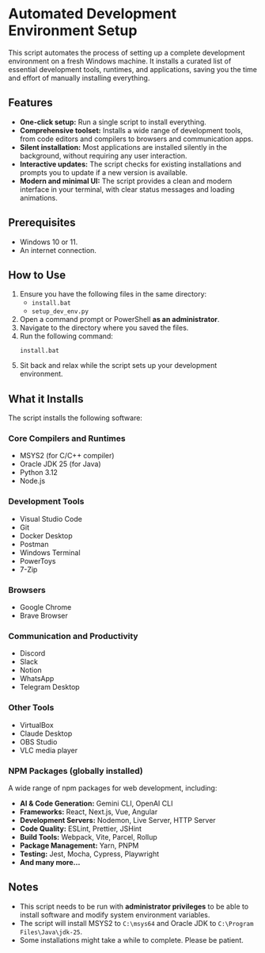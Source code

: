 # Automated Development Environment Setup

This script automates the process of setting up a complete development environment on a fresh Windows machine. It installs a curated list of essential development tools, runtimes, and applications, saving you the time and effort of manually installing everything.

## Features

*   **One-click setup:** Run a single script to install everything.
*   **Comprehensive toolset:** Installs a wide range of development tools, from code editors and compilers to browsers and communication apps.
*   **Silent installation:** Most applications are installed silently in the background, without requiring any user interaction.
*   **Interactive updates:** The script checks for existing installations and prompts you to update if a new version is available.
*   **Modern and minimal UI:** The script provides a clean and modern interface in your terminal, with clear status messages and loading animations.

## Prerequisites

*   Windows 10 or 11.
*   An internet connection.

## How to Use

1.  Ensure you have the following files in the same directory:
    *   `install.bat`
    *   `setup_dev_env.py`
2.  Open a command prompt or PowerShell **as an administrator**.
3.  Navigate to the directory where you saved the files.
4.  Run the following command:
    ```
    install.bat
    ```
5.  Sit back and relax while the script sets up your development environment.

## What it Installs

The script installs the following software:

### Core Compilers and Runtimes

*   MSYS2 (for C/C++ compiler)
*   Oracle JDK 25 (for Java)
*   Python 3.12
*   Node.js

### Development Tools

*   Visual Studio Code
*   Git
*   Docker Desktop
*   Postman
*   Windows Terminal
*   PowerToys
*   7-Zip

### Browsers

*   Google Chrome
*   Brave Browser

### Communication and Productivity

*   Discord
*   Slack
*   Notion
*   WhatsApp
*   Telegram Desktop

### Other Tools

*   VirtualBox
*   Claude Desktop
*   OBS Studio
*   VLC media player

### NPM Packages (globally installed)

A wide range of npm packages for web development, including:

*   **AI & Code Generation:** Gemini CLI, OpenAI CLI
*   **Frameworks:** React, Next.js, Vue, Angular
*   **Development Servers:** Nodemon, Live Server, HTTP Server
*   **Code Quality:** ESLint, Prettier, JSHint
*   **Build Tools:** Webpack, Vite, Parcel, Rollup
*   **Package Management:** Yarn, PNPM
*   **Testing:** Jest, Mocha, Cypress, Playwright
*   **And many more...**

## Notes

*   This script needs to be run with **administrator privileges** to be able to install software and modify system environment variables.
*   The script will install MSYS2 to `C:\msys64` and Oracle JDK to `C:\Program Files\Java\jdk-25`.
*   Some installations might take a while to complete. Please be patient.
